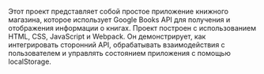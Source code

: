Этот проект представляет собой простое приложение книжного магазина, которое использует Google Books API для получения и отображения информации о книгах. Проект построен с использованием HTML, CSS, JavaScript и Webpack. Он демонстрирует, как интегрировать сторонний API, обрабатывать взаимодействия с пользователем и управлять состоянием приложения с помощью localStorage.

